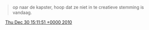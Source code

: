 > op naar de kapster, hoop dat ze niet in te creatieve stemming is vandaag\.

<img src="../../media/tweet.ico" width="12" /> [Thu Dec 30 15:11:51 +0000 2010](https://twitter.com/DromerDenker/status/20497297603305472)